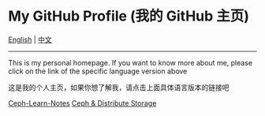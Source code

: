 # My GitHub Profile (我的 GitHub 主页)

[English](README-en.md) | [中文](README-zh-CN.md)

---

This is my personal homepage. If you want to know more about me, please click on the link of the specific language version above

这是我的个人主页，如果你想了解我，请点击上面具体语言版本的链接吧

[Ceph-Learn-Notes](https://github.com/wuhongsong/Ceph-Learn-Notes)
[Ceph & Distribute Storage](https://zhuanlan.zhihu.com/c_1267088333848641536)

